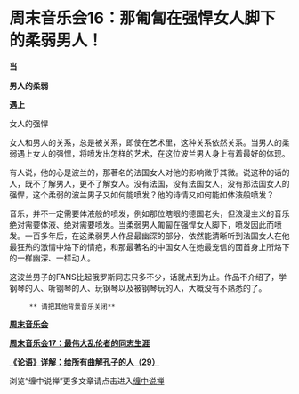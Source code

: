 周末音乐会16：那匍匐在强悍女人脚下的柔弱男人！
====

			

**当**

**男人的柔弱**

**遇上**

女人的强悍

                                                                    

  女人和男人的关系，总是被关系，即使在艺术里，这种关系依然关系。当男人的柔弱遇上女人的强悍，将喷发出怎样的艺术，在这位波兰男人身上有着最好的体现。

  有人说，他的心是波兰的，那著名的法国女人对他的影响微乎其微。说这种的话的人，既不了解男人，更不了解女人。没有法国，没有法国女人，没有那法国女人的强悍，这个柔弱的波兰男子又如何能喷发？他的诗情又如何能如体液般喷发？

   音乐，并不一定需要体液般的喷发，例如那位瞎眼的德国老头，但浪漫主义的音乐绝对需要体液、绝对需要喷发。当柔弱男人匍匐在强悍女人脚下，喷发因此而喷发。一百多年后，在这柔弱男人作品最幽深的部分，依然能清晰听到法国女人在他最狂热的激情中烙下的情疤，和那最著名的中国女人在她最宠信的面首身上所烙下的一样幽深、一样动人。   

   这波兰男子的FANS比起俄罗斯同志只多不少，话就点到为止。作品不介绍了，学钢琴的人、听钢琴的人、玩钢琴以及被钢琴玩的人，大概没有不熟悉的了。

         ** 请把其他背景音乐关闭**

[**周末音乐会**](http://blog.sina.com.cn/u/486e105c0100056e)

[**周末音乐会17：最伟大乱伦者的同志生涯**](http://blog.sina.com.cn/u/486e105c01000772)

[**《论语》详解：给所有曲解孔子的人（29）**](http://blog.sina.com.cn/u/486e105c0100073e)

浏览“缠中说禅”更多文章请点击进入[缠中说禅](http://blog.sina.com.cn/m/chzhshch)
